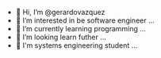 - 👋 Hi, I’m @gerardovazquez
- 👀 I’m interested in be software engineer ...
- 🌱 I’m currently learning programming ...
- 💞️ I’m looking learn futher  ...
- 💞️ I'm systems engineering student   ...

<!---
gerardovazquez29/gerardovazquez29 is a ✨ special ✨ repository because its `README.md` (this file) appears on your GitHub profile.
You can click the Preview link to take a look at your changes.
--->

